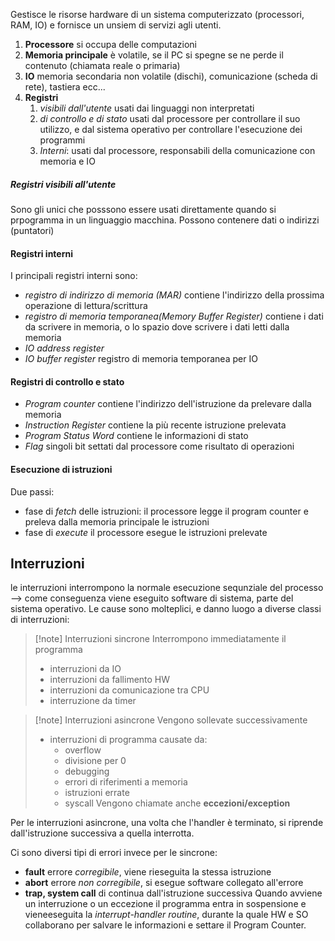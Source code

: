 Gestisce le risorse hardware di un sistema computerizzato (processori, RAM, IO) e fornisce un unsiem di servizi agli utenti.
1) **Processore** si occupa delle computazioni
2) **Memoria principale** è volatile, se il PC si spegne se ne perde il contenuto (chiamata reale o primaria)
3) **IO** memoria secondaria non volatile (dischi), comunicazione (scheda di rete), tastiera ecc...
4) **Registri**
	1) *visibili dall'utente* usati dai linguaggi non interpretati
	2) *di controllo e di stato* usati dal processore per controllare il suo utilizzo, e dal sistema operativo per controllare l'esecuzione dei programmi
	3) *Interni*: usati dal processore, responsabili della comunicazione con memoria e IO
##### Registri visibili all'utente
Sono gli unici che posssono essere usati direttamente quando si prpogramma in un linguaggio macchina. Possono contenere dati o indirizzi (puntatori)
#### Registri interni
I principali registri interni sono:
- *registro di indirizzo di memoria (MAR)* contiene l'indirizzo della prossima operazione di lettura/scrittura
- *registro di memoria temporanea(Memory Buffer Register)* contiene i dati da scrivere in memoria, o lo spazio dove scrivere i dati letti dalla memoria
- *IO address register*
- *IO buffer register* registro di memoria temporanea per IO
#### Registri di controllo e stato
- *Program counter* contiene l'indirizzo dell'istruzione da prelevare dalla memoria
- *Instruction Register* contiene la più recente istruzione prelevata
- *Program Status Word* contiene le informazioni di stato
- *Flag* singoli bit settati dal processore come risultato di operazioni
#### Esecuzione di istruzioni
Due passi:
- fase di *fetch* delle istruzioni: il processore legge il program counter e preleva dalla memoria principale le istruzioni
- fase di *execute* il processore esegue le istruzioni prelevate

## Interruzioni
le interruzioni interrompono la normale esecuzione sequnziale del processo --> come conseguenza viene eseguito software di sistema, parte del sistema operativo.
Le cause sono molteplici, e danno luogo a diverse classi di interruzioni:

>[!note] Interruzioni sincrone
>Interrompono immediatamente il programma 
>- interruzioni da IO
>- interruzioni da fallimento HW
>- interruzioni da comunicazione tra CPU
>- interruzione da timer

>[!note] Interruzioni asincrone
>Vengono sollevate successivamente
>- interruzioni di programma causate da:
>	- overflow
>	- divisione per 0
>	- debugging
>	- errori di riferimenti a memoria
>	- istruzioni errate
>	- syscall
>Vengono chiamate anche **eccezioni/exception**

Per le interruzioni asincrone, una volta che l'handler è terminato, si riprende dall'istruzione successiva a quella interrotta.

Ci sono diversi tipi di errori invece per le sincrone:
- **fault** errore *corregibile*, viene rieseguita la stessa istruzione
- **abort** errore *non corregibile*, si esegue software collegato all'errore
- **trap, system call** di continua dall'istruzione successiva
Quando avviene un interruzione o un eccezione il programma entra in sospensione e vieneeseguita la *interrupt-handler routine*, durante la quale HW e SO collaborano per salvare le informazioni e settare il Program Counter.

